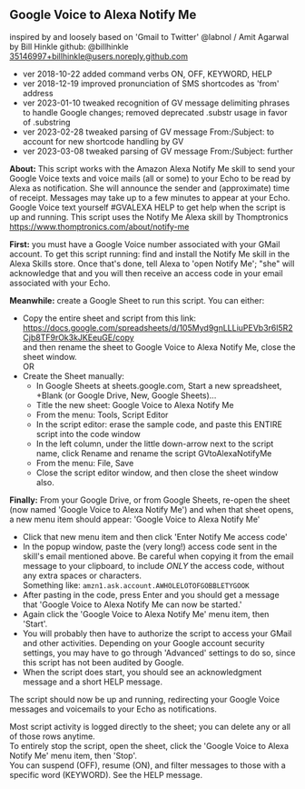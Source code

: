  ## Google Voice to Alexa Notify Me
 inspired by and loosely based on 'Gmail to Twitter' @labnol / Amit Agarwal  
 by Bill Hinkle github: @billhinkle 35146997+billhinkle@users.noreply.github.com  

 - ver 2018-10-22 added command verbs ON, OFF, KEYWORD, HELP
 - ver 2018-12-19 improved pronunciation of SMS shortcodes as 'from'
   address
 - ver 2023-01-10 tweaked recognition of GV message delimiting phrases 
   to handle Google changes; removed deprecated .substr usage in favor of .substring
 - ver 2023-02-28 tweaked parsing of GV message From:/Subject: to account for
   new shortcode handling by GV
 - ver 2023-03-08 tweaked parsing of GV message From:/Subject: further

**About:** This script works with the Amazon Alexa Notify Me skill to send your Google Voice texts and voice mails (all or some)
to your Echo to be read by Alexa as notification.  She will announce the sender and (approximate) time of receipt.  Messages
may take up to a few minutes to appear at your Echo.  Google Voice text yourself #GVALEXA HELP to get help when the script is
up and running.  This script uses the Notify Me Alexa skill by Thomptronics https://www.thomptronics.com/about/notify-me

**First:** you must have a Google Voice number associated with your GMail account.
To get this script running: find and install the Notify Me skill in the Alexa Skills store.  Once that's done, tell Alexa to 
'open Notify Me'; "she" will acknowledge that and you will then receive an access code in your email associated with your Echo.

**Meanwhile:** create a Google Sheet to run this script.  You can either:  
* Copy the entire sheet and script from this link:  
   https://docs.google.com/spreadsheets/d/105Myd9gnLLLiuPEVb3r6l5R2Cjb8TF9rOk3kJKEeuGE/copy  
   and then rename the sheet to Google Voice to Alexa Notify Me, close the sheet window.  
 OR  
* Create the Sheet manually:
  * In Google Sheets at sheets.google.com, Start a new spreadsheet, +Blank (or Google Drive, New, Google Sheets)...
  * Title the new sheet: Google Voice to Alexa Notify Me
  * From the menu: Tools, Script Editor
  * In the script editor: erase the sample code, and paste this ENTIRE script into the code window
  * In the left column, under the little down-arrow next to the script name, click Rename and rename the script  GVtoAlexaNotifyMe
  *  From the menu: File, Save
  *  Close the script editor window, and then close the sheet window also.

**Finally:** From your Google Drive, or from Google Sheets, re-open the sheet (now named 'Google Voice to Alexa Notify Me') and
when that sheet opens, a new menu item should appear: 'Google Voice to Alexa Notify Me'
* Click that new menu item and then click 'Enter Notify Me access code'
* In the popup window, paste the (very long!) access code sent in the skill's email mentioned above.  Be careful when copying it from the email message to your clipboard, to include *ONLY* the access code, without any extra spaces or characters.  
    Something like:       `amzn1.ask.account.AWHOLELOTOFGOBBLETYGOOK`  
* After pasting in the code, press Enter and you should get a message that 'Google Voice to Alexa Notify Me can now be started.'
* Again click the 'Google Voice to Alexa Notify Me' menu item, then 'Start'.
* You will probably then have to authorize the script to access your GMail and other activities.  Depending on your Google account security settings, you may have to go through 'Advanced' settings to do so, since this script has not been audited by Google.
* When the script does start, you should see an acknowledgment message and a short HELP message.

The script should now be up and running, redirecting your Google Voice messages and voicemails to your Echo as notifications.

Most script activity is logged directly to the sheet; you can delete any or all of those rows anytime.  
To entirely stop the script, open the sheet, click the 'Google Voice to Alexa Notify Me' menu item, then 'Stop'.  
You can suspend (OFF), resume (ON), and filter messages to those with a specific word (KEYWORD).  See the HELP message.  
